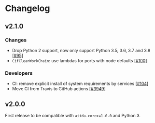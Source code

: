 # Changelog


## v2.1.0

### Changes
- Drop Python 2 support, now only support Python 3.5, 3.6, 3.7 and 3.8 [[#95]](https://github.com/aiidateam/aiida-core/pull/95)
- `CifCleanWorkChain`: use lambdas for ports with node defaults [[#100]](https://github.com/aiidateam/aiida-core/pull/100)

### Developers
- CI: remove explicit install of system requirements by services [[#104]](https://github.com/aiidateam/aiida-core/pull/104)
- Move CI from Travis to GitHub actions [[#3949]](https://github.com/aiidateam/aiida-core/pull/3949)


## v2.0.0

First release to be compatible with `aiida-core>=1.0.0` and Python 3.